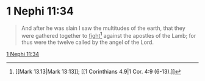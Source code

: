 # 1 Nephi 11:34

> And after he was slain I saw the multitudes of the earth, that they were gathered together to <u>fight</u>[^a] against the apostles of the Lamb; for thus were the twelve called by the angel of the Lord.

[1 Nephi 11:34](https://www.churchofjesuschrist.org/study/scriptures/bofm/1-ne/11?lang=eng&id=p34#p34)


[^a]: [[Mark 13.13|Mark 13:13]]; [[1 Corinthians 4.9|1 Cor. 4:9 (6-13).]]
